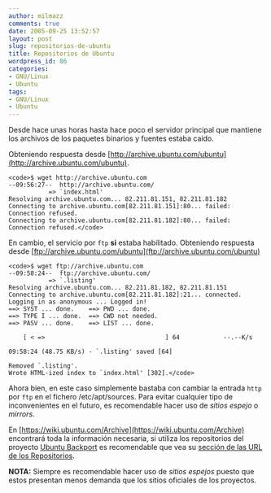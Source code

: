```yaml
---
author: milmazz
comments: true
date: 2005-09-25 13:52:57
layout: post
slug: repositorios-de-ubuntu
title: Repositorios de Ubuntu
wordpress_id: 86
categories:
- GNU/Linux
- Ubuntu
tags:
- GNU/Linux
- Ubuntu
---
```


Desde hace unas horas hasta hace poco el servidor principal que mantiene los archivos de los paquetes binarios y fuentes estaba caído.




Obteniendo respuesta desde [http://archive.ubuntu.com/ubuntu](http://archive.ubuntu.com/ubuntu).



    
    <code>$ wget http://archive.ubuntu.com
    --09:56:27--  http://archive.ubuntu.com/
               => `index.html'
    Resolving archive.ubuntu.com... 82.211.81.151, 82.211.81.182
    Connecting to archive.ubuntu.com[82.211.81.151]:80... failed: Connection refused.
    Connecting to archive.ubuntu.com[82.211.81.182]:80... failed: Connection refused.</code>




En cambio, el servicio por `ftp` **si** estaba habilitado. Obteniendo respuesta desde [ftp://archive.ubuntu.com/ubuntu](ftp://archive.ubuntu.com/ubuntu)



    
    <code>$ wget ftp://archive.ubuntu.com
    --09:58:24--  ftp://archive.ubuntu.com/
               => `.listing'
    Resolving archive.ubuntu.com... 82.211.81.182, 82.211.81.151
    Connecting to archive.ubuntu.com[82.211.81.182]:21... connected.
    Logging in as anonymous ... Logged in!
    ==> SYST ... done.    ==> PWD ... done.
    ==> TYPE I ... done.  ==> CWD not needed.
    ==> PASV ... done.    ==> LIST ... done.
    
        [ < =>                                 ] 64            --.--K/s
    
    09:58:24 (48.75 KB/s) - `.listing' saved [64]
    
    Removed `.listing'.
    Wrote HTML-ized index to `index.html' [302].</code>




Ahora bien, en este caso simplemente bastaba con cambiar la entrada `http` por `ftp` en el fichero /etc/apt/sources. Para evitar cualquier tipo de inconvenientes en el futuro, es recomendable hacer uso de _sitios espejo_ o _mirrors_.




En [https://wiki.ubuntu.com/Archive](https://wiki.ubuntu.com/Archive) encontrará toda la información necesaria, si utiliza los repositorios del proyecto [Ubuntu Backport](http://backports.ubuntuforums.org/) es recomendable que vea su [sección de las URL de los Repositorios](http://backports.ubuntuforums.org/url.php).




**NOTA:** Siempre es recomendable hacer uso de _sitios espejos_ puesto que estos presentan menos demanda que los sitios oficiales de los proyectos.
